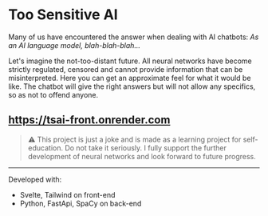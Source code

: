 # Too Sensitive AI

Many of us have encountered the answer when dealing with AI chatbots: _As an AI language model, blah-blah-blah..._

Let's imagine the not-too-distant future. All neural networks have become strictly regulated, censored and cannot provide information that can be misinterpreted. Here you can get an approximate feel for what it would be like. The chatbot will give the right answers but will not allow any specifics, so as not to offend anyone.

## **https://tsai-front.onrender.com**

> ⚠️ This project is just a joke and is made as a learning project for self-education. Do not take it seriously. I fully support the further development of neural networks and look forward to future progress.

---

Developed with:

- Svelte, Tailwind on front-end
- Python, FastApi, SpaCy on back-end
